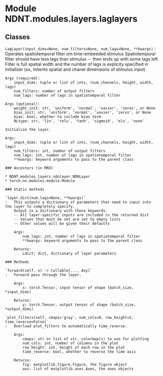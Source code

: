 Module NDNT.modules.layers.laglayers
====================================

Classes
-------

`LagLayer(input_dims=None, num_filters=None, num_lags=None, **kwargs)`
:   Operates spatiotemporal filter om time-embeeded stimulus
    Spatiotemporal filter should have less lags than stimulus -- then ends up with some lags left
    Filter is full spatial width and the number of lags is explicity specified in initializer
    (so, inherits spatial and chanel dimensions of stimulus input)
    
    Args (required):
        input_dims: tuple or list of ints, (num_channels, height, width, lags)
        num_filters: number of output filters
        num_lags: number of lags in spatiotemporal filter
    
    Args (optional):
        weight_init: str, 'uniform', 'normal', 'xavier', 'zeros', or None
        bias_init: str, 'uniform', 'normal', 'xavier', 'zeros', or None
        bias: bool, whether to include bias term
        NLtype: str, 'lin', 'relu', 'tanh', 'sigmoid', 'elu', 'none'
    
    Initialize the layer.
    
    Args:
        input_dims: tuple or list of ints, (num_channels, height, width, lags)
        num_filters: int, number of output filters
        num_lags: int, number of lags in spatiotemporal filter
        **kwargs: keyword arguments to pass to the parent class

    ### Ancestors (in MRO)

    * NDNT.modules.layers.ndnlayer.NDNLayer
    * torch.nn.modules.module.Module

    ### Static methods

    `layer_dict(num_lags=None, **kwargs)`
    :   This outputs a dictionary of parameters that need to input into the layer to completely specify.
        Output is a dictionary with these keywords. 
        -- All layer-specific inputs are included in the returned dict
        -- Values that must be set are set to empty lists
        -- Other values will be given their defaults
        
        Args:
            num_lags: int, number of lags in spatiotemporal filter
            **kwargs: keyword arguments to pass to the parent class
        
        Returns:
            Ldict: dict, dictionary of layer parameters

    ### Methods

    `forward(self, x) ‑> Callable[..., Any]`
    :   Forward pass through the layer.
        
        Args:
            x: torch.Tensor, input tensor of shape (batch_size, *input_dims)
        
        Returns:
            y: torch.Tensor, output tensor of shape (batch_size, *output_dims)

    `plot_filters(self, cmaps='gray', num_cols=8, row_height=2, time_reverse=False)`
    :   Overload plot_filters to automatically time_reverse.
        
        Args:
            cmaps: str or list of str, colormap(s) to use for plotting
            num_cols: int, number of columns in the plot
            row_height: int, height of each row in the plot
            time_reverse: bool, whether to reverse the time axis
        
        Returns:
            fig: matplotlib.figure.Figure, the figure object
            axs: list of matplotlib.axes.Axes, the axes objects